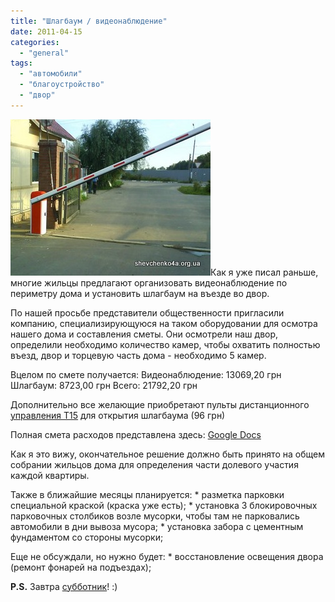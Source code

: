```yaml
---
title: "Шлагбаум / видеонаблюдение"
date: 2011-04-15
categories: 
  - "general"
tags: 
  - "автомобили"
  - "благоустройство"
  - "двор"
---
```


![Шлагбаум Бровары](/wp-content/uploads/2011/04/gant806_1_enl.jpg "Шлагбаум Бровары")Как я уже писал раньше, многие жильцы предлагают организовать видеонаблюдение по периметру дома и установить шлагбаум на въезде во двор.

По нашей просьбе представители общественности пригласили компанию, специализирующуюся на таком оборудовании для осмотра нашего дома и составления сметы. Они осмотрели наш двор, определили необходимо количество камер, чтобы охватить полностью въезд, двор и торцевую часть дома - необходимо 5 камер.

Вцелом по смете получается: Видеонаблюдение: 13069,20 грн Шлагбаум: 8723,00 грн Всего: 21792,20 грн

Дополнительно все желающие приобретают пульты дистанционного <!--more-->[управления Т15](/wp-content/uploads/2011/04/pult.jpg "Пульт") для открытия шлагбаума (96 грн)

Полная смета расходов представлена здесь: [Google Docs](https://docs.google.com/viewer?a=v&pid=explorer&chrome=true&srcid=0BxE2NQlPHqm_ZTIzYjkyOWItMjlkYS00Y2U5LWJjNWItZGM2MWM2YzBjMTk0&hl=en_GB&authkey=CKn95MsK)

Как я это вижу, окончательное решение должно быть принято на общем собрании жильцов дома для определения части долевого участия каждой квартиры.

Также в ближайшие месяцы планируется: \* разметка парковки специальной краской (краска уже есть); \* установка 3 блокировочных парковочных столбиков возле мусорки, чтобы там не парковались автомобили в дни вывоза мусора; \* установка забора с цементным фундаментом со стороны мусорки;

Еще не обсуждали, но нужно будет: \* восстановление освещения двора (ремонт фонарей на подъездах);

**P.S.** Завтра [субботник](http://shevchenko4a.brovary.org/vesenniy-subbotnik/)! :)
